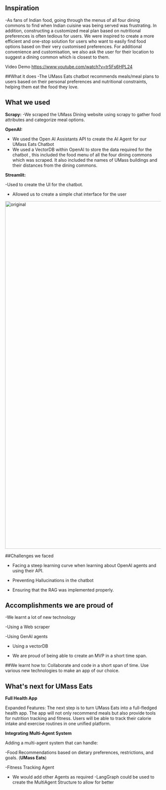 ## Inspiration

-As fans of Indian food, going through the menus of all four dining commons to find when Indian cuisine was being served was frustrating. In addition, constructing a customized meal plan based on nutritional preferences is often tedious for users. We were inspired to create a more efficient and one-stop solution for users who want to easily find food options based on their very customised preferences. For additional convenience and customisation, we also ask the user for their location to suggest a dining common which is closest to them. 

Video Demo
https://www.youtube.com/watch?v=tr5Fs6HPL24




##What it does
-The UMass Eats chatbot recommends meals/meal plans to users based on their personal preferences and nutritional constraints, helping them eat the food they love. 



## What we used 
**Scrapy:**
-We scraped the UMass Dining website using scrapy to gather food attributes and categorize meal options.

**OpenAI:**
- We used the Open AI Assistants API to create the AI Agent for our UMass Eats Chatbot
- We used a VectorDB within OpenAI to store the data required for the chatbot , this included the food menu of all the four dining commons which was scraped. It also included the names of UMass buildings and their distances from the dining commons. 

**Streamlit:**

-Used to create the UI for the chatbot.
- Allowed us to create a simple chat interface for the user

<img width="1121" alt="original" src="https://github.com/user-attachments/assets/e5a9b7b9-ec18-4f15-a058-39e7d154ee22">

##Challenges we faced

- Facing a steep learning curve when learning about OpenAI agents and using their API.

- Preventing Hallucinations in the chatbot
  
- Ensuring that the RAG was implemented properly.

## Accomplishments we are proud of

-We learnt a lot of new technology

-Using a Web scraper 

-Using GenAI agents 

- Using a vectorDB
  
- We are proud of being able to create an MVP in a short time span.

##We learnt how to:
Collaborate and code in a short span of time. Use various new technologies to make an app of our choice.

## What's next for UMass Eats
**Full Health App**

Expanded Features: The next step is to turn UMass Eats into a full-fledged health app.
The app will not only recommend meals but also provide tools for nutrition tracking and fitness.
Users will be able to track their calorie intake and exercise routines in one unified platform.

 **Integrating Multi-Agent System**

Adding a multi-agent system that can handle:

-Food Recommendations based on dietary preferences, restrictions, and goals. (**UMass Eats**)

-Fitness Tracking Agent
- We would add other Agents as required
-LangGraph could be used to create the MultiAgent Structure to allow for better


